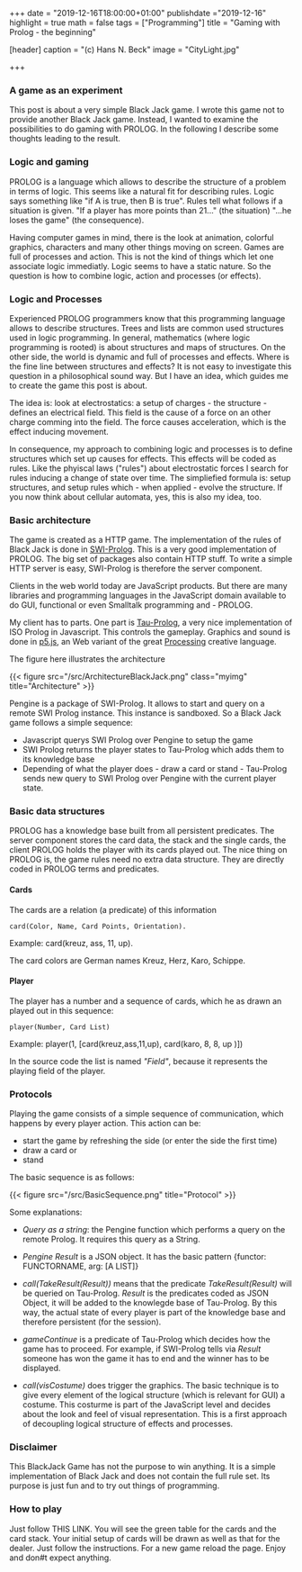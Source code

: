 +++
date = "2019-12-16T18:00:00+01:00"
publishdate ="2019-12-16"
highlight = true
math = false
tags = ["Programming"]
title = "Gaming with Prolog - the beginning"

[header]
  caption = "(c) Hans N. Beck"
  image = "CityLight.jpg"

+++

### A game as an experiment

This post is about a very simple Black Jack game. I wrote this game not to provide another Black Jack game. Instead, I wanted to examine the possibilities to do gaming with PROLOG. In the following I describe some thoughts leading to the result. 

### Logic and gaming

PROLOG is a language which allows to describe the structure of a problem in terms of logic. This seems like a natural fit for describing rules.  Logic says something like "if A is true, then B is true". Rules tell what follows if a situation is given. "If a player has more points than 21..." (the situation) "...he loses the game" (the consequence). 

Having computer games in mind, there is the look at animation, colorful graphics, characters and many other things moving on screen. Games are full of processes and action. This is not the kind of things which let one associate logic immediatly. Logic seems to have a static nature. So the question is how to combine logic, action and processes (or effects). 

### Logic and Processes

Experienced PROLOG programmers know that this programming language allows to describe structures. Trees and lists are common used structures used in logic programming. In general, mathematics (where logic programming is rooted) is about structures and maps of structures. On the other side, the world is dynamic and full of processes and effects. Where is the fine line between structures and effects? It is not easy to investigate this question in a philosophical sound way. But I have an idea, which guides me to create the game this post is about. 

The idea is: look at electrostatics: a setup of charges - the structure - defines an electrical field. This field is the cause of a force on an other charge comming into the field. The force causes acceleration, which is the effect inducing movement. 

In consequence, my approach to combining logic and processes is to define structures which set up causes for effects. This effects will be coded as rules. Like the phyiscal laws ("rules") about electrostatic forces I search for rules inducing a change of state over time. The simpliefied formula is: setup structures, and setup rules which - when applied - evolve the structure. If you now think about cellular automata, yes, this is also my idea, too.

### Basic architecture

The game is created as a HTTP game. The implementation of the rules of Black Jack is done in [SWI-Prolog](http://www.swi-prolog.org). This is a very good implementation of PROLOG. The big set of packages also contain HTTP stuff. To write a simple HTTP server is easy, SWI-Prolog is therefore the server component. 

Clients in the web world today are JavaScript products. But there are many libraries and programming languages in the JavaScript domain available to do GUI, functional or even Smalltalk programming and - PROLOG. 

My client has to parts. One part is [Tau-Prolog](http://tau-prolog.org/), a very nice implementation of ISO Prolog in Javascript. This controls the gameplay. Graphics and sound is done in [p5.js](https://p5js.org/), an Web variant of the great [Processing](http://www.processing.org) creative language.

The figure here illustrates the architecture

{{< figure src="/src/ArchitectureBlackJack.png" class="myimg" title="Architecture" >}}

Pengine is a package of SWI-Prolog. It allows to start and query on a remote SWI Prolog instance. This instance is sandboxed. So a Black Jack game follows a simple sequence: 

+ Javascript querys SWI Prolog over Pengine to setup the game
+ SWI Prolog returns the player states to Tau-Prolog which adds them to its knowledge base
+ Depending of what the player does - draw a card or stand - Tau-Prolog sends new query to SWI Prolog over Pengine with the current player state.

### Basic data structures

PROLOG has a knowledge base built from all persistent predicates. The server component stores the card data, the stack and the single cards, the client PROLOG  holds the player with its cards played out. The nice thing on PROLOG is, the game rules need no extra data structure. They are directly coded in PROLOG terms and predicates. 

#### Cards

The cards are a relation (a predicate) of this information

	card(Color, Name, Card Points, Orientation).
Example:
	card(kreuz, ass, 11, up).

The card colors are German names Kreuz, Herz, Karo, Schippe.

#### Player

The player has a number and a sequence of cards, which he as drawn an played out in this sequence:

	player(Number, Card List)

Example:
	player(1, [card(kreuz,ass,11,up), card(karo, 8, 8, up )])

In the source code the list is named *"Field"*, because it represents the playing field of the player.

### Protocols

Playing the game consists of a simple sequence of communication, which happens by every player action. This action can be: 

+ start the game by refreshing the side (or enter the side the first time)
+ draw a card or
+ stand

The basic sequence is as follows: 

{{< figure src="/src/BasicSequence.png" title="Protocol" >}}

Some explanations: 

+ *Query as a string*: the Pengine function which performs a query on the remote Prolog. It requires this query as a String.

+ *Pengine Result* is a JSON object. It has the basic pattern {functor: FUNCTORNAME, arg: [A LIST]}

+ *call(TakeResult(Result))* means that the predicate *TakeResult(Result)* will be queried on Tau-Prolog. *Result* is the predicates coded as JSON Object, it will be added to the knowlegde base of Tau-Prolog. By this way, the actual state of every player is part of the knowledge base and therefore persistent (for the session).

+ *gameContinue* is a predicate of Tau-Prolog which decides how the game has to proceed. For example, if SWI-Prolog tells via *Result* someone has won the game it has to end and the winner has to be displayed.

+ *call(visCostume)* does trigger the graphics. The basic technique is to give every element of the logical structure (which is relevant for GUI) a costume. This costurme is part of the JavaScript level and decides about the look and feel of visual representation. This is a first approach of decoupling logical structure of effects and processes.

### Disclaimer

This BlackJack Game has not the purpose to win anything. It is a simple implementation of Black Jack and does not contain the full rule set. Its purpose is just fun and to try out things of programming. 

### How to play

Just follow THIS LINK. You will see the green table for the cards and the card stack. Your initial setup of cards will be drawn as well as that for the dealer. Just follow the instructions. For a new game reload the page. Enjoy and don#t expect anything. 

 